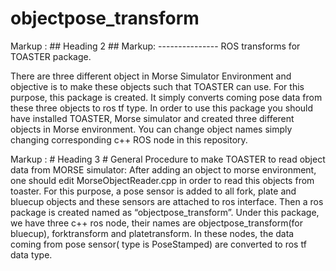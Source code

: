 # objectpose_transform
Markup :  ## Heading 2 ##
Markup: ---------------
ROS transforms for TOASTER package. 

There are three different object in Morse Simulator Environment and objective is to make these objects such that TOASTER can use. 
For this purpose, this package is created. It simply converts coming pose data from these three objects to ros tf type. 
In order to use this package you should have installed TOASTER, Morse simulator and created three different objects in Morse 
environment. You can change object names simply changing corresponding c++ ROS node in this repository.

Markup :  # Heading 3 #
General Procedure to make TOASTER to read object data from MORSE simulator:
After adding an object to morse environment, one should edit
MorseObjectReader.cpp in order to read this objects from toaster. For this purpose, a pose
sensor is added to all fork, plate and bluecup objects and these sensors are attached to ros
interface. Then a ros package is created named as “objectpose_transform”. Under this package,
we have three c++ ros node, their names are objectpose_transform(for bluecup), forktransform
and platetransform. In these nodes, the data coming from pose sensor( type is PoseStamped)
are converted to ros tf data type.

